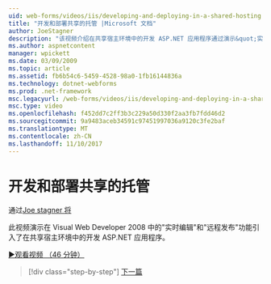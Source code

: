 ```yaml
---
uid: web-forms/videos/iis/developing-and-deploying-in-a-shared-hosting
title: "开发和部署共享的托管 |Microsoft 文档"
author: JoeStagner
description: "该视频介绍在共享宿主环境中的开发 ASP.NET 应用程序通过演示&quot;实时编辑&quot;和&quot;远程发布 （& a)..."
ms.author: aspnetcontent
manager: wpickett
ms.date: 03/09/2009
ms.topic: article
ms.assetid: fb6b54c6-5459-4528-98a0-1fb16144836a
ms.technology: dotnet-webforms
ms.prod: .net-framework
msc.legacyurl: /web-forms/videos/iis/developing-and-deploying-in-a-shared-hosting
msc.type: video
ms.openlocfilehash: f452dd7c2ff3b3c229a50d330f2aa3fb7fdd46d2
ms.sourcegitcommit: 9a9483aceb34591c97451997036a9120c3fe2baf
ms.translationtype: MT
ms.contentlocale: zh-CN
ms.lasthandoff: 11/10/2017
---
```

<a name="developing-and-deploying-in-a-shared-hosting"></a>开发和部署共享的托管
====================
通过[Joe stagner 将](https://github.com/JoeStagner)

此视频演示在 Visual Web Developer 2008 中的"实时编辑"和"远程发布"功能引入了在共享宿主环境中的开发 ASP.NET 应用程序。

[&#9654;观看视频 （46 分钟）](https://channel9.msdn.com/Blogs/ASP-NET-Site-Videos/developing-and-deploying-in-a-shared-hosting)

>[!div class="step-by-step"]
[下一篇](working-with-iis7-deligated-admin.md)
